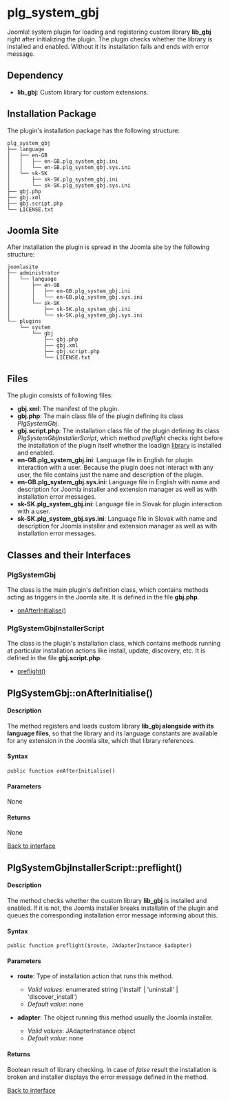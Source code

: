 <a id="extension"></a>
# plg\_system\_gbj
Joomla! system plugin for loading and registering custom library **lib_gbj** right after initializing the plugin.
The plugin checks whether the library is installed and enabled. Without it its installation fails and ends with error message.


<a id="dependency"></a>
## Dependency
- **lib_gbj**: Custom library for custom extensions.


<a id="package"></a>
## Installation Package
The plugin's installation package has the following structure:

    plg_system_gbj
    ├── language
    │   ├── en-GB
    │   │   ├── en-GB.plg_system_gbj.ini
    │   │   └── en-GB.plg_system_gbj.sys.ini
    │   └── sk-SK
    │       ├── sk-SK.plg_system_gbj.ini
    │       └── sk-SK.plg_system_gbj.sys.ini
    ├── gbj.php
    ├── gbj.xml
    ├── gbj.script.php
    └── LICENSE.txt


<a id="site"></a>
## Joomla Site
After installation the plugin is spread in the Joomla site by the following structure:

    joomlasite
    ├── administrator
    │   └── language
    │       ├── en-GB
    │       │   ├── en-GB.plg_system_gbj.ini
    │       │   └── en-GB.plg_system_gbj.sys.ini
    │       └── sk-SK
    │           ├── sk-SK.plg_system_gbj.ini
    │           └── sk-SK.plg_system_gbj.sys.ini
    └── plugins
        └── system
            └── gbj
                ├── gbj.php
                ├── gbj.xml
                ├── gbj.script.php
                └── LICENSE.txt


<a id="files"></a>
## Files
The plugin consists of following files:

- **gbj.xml**: The manifest of the plugin. 
- **gbj.php**: The main class file of the plugin defining its class *PlgSystemGbj*.
- **gbj.script.php**: The installation class file of the plugin defining its class *PlgSystemGbjInstallerScript*, which method *preflight* checks right before the installation of the plugin itself whether the loadign [library](#dependency) is installed and enabled.  
- **en-GB.plg\_system\_gbj.ini**: Language file in English for plugin interaction with a user. Because the plugin does not interact with any user, the file contains just the name and description of the plugin.  
- **en-GB.plg\_system\_gbj.sys.ini**: Language file in English with name and description for Joomla installer and extension manager as well as with installation error messages. 
- **sk-SK.plg\_system\_gbj.ini**: Language file in Slovak for plugin interaction with a user.  
- **sk-SK.plg\_system\_gbj.sys.ini**: Language file in Slovak with name and description for Joomla installer and extension manager as well as with installation error messages.


<a id="interface"></a>
## Classes and their Interfaces

### PlgSystemGbj
The class is the main plugin's definition class, which contains methods acting as triggers in the Joomla site. It is defined in the file **gbj.php**.
 
- [onAfterInitialise()](#onAfterInitialise)


### PlgSystemGbjInstallerScript
The class is the plugin's installation class, which contains methods running at particular installation actions like install, update, discovery, etc. It is defined in the file **gbj.script.php**.
 
- [preflight()](#preflight)



<a id="onAfterInitialise"></a>
## PlgSystemGbj::onAfterInitialise()
#### Description
The method registers and loads custom library **lib_gbj alongside with its language files**, so that the library and its language constants are available for any extension in the Joomla site, which that library references.

#### Syntax
    public function onAfterInitialise()

#### Parameters
None

#### Returns
None


[Back to interface](#interface)



<a id="preflight"></a>
## PlgSystemGbjInstallerScript::preflight()
#### Description
The method checks whether the custom library **lib_gbj** is installed and enabled. If it is not, the Joomla installer breaks installatin of the plugin and queues the corresponding installation error message informing about this. 

#### Syntax
	public function preflight($route, JAdapterInstance $adapter)

#### Parameters
- **route**: Type of installation action that runs this method.
  - *Valid values*: enumerated string ('install' | 'uninstall' | 'discover_install')
  - *Default value*: none

- **adapter**: The object running this method usually the Joomla installer.
  - *Valid values*: JAdapterInstance object
  - *Default value*: none

#### Returns
Boolean result of library checking. In case of *false* result the installation is broken and installer displays the error message defined in the method.


[Back to interface](#interface)
